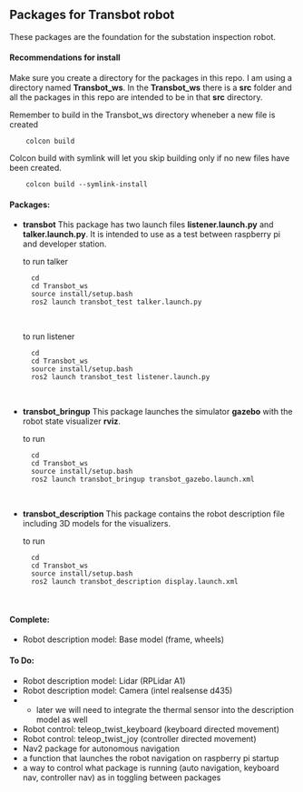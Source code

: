 ## Packages for Transbot robot

These packages are the foundation for the substation inspection robot.

#### Recommendations for install

Make sure you create a directory for the packages in this repo. I am using a directory named **Transbot_ws**. In the **Transbot_ws** there is a **src** folder and all the packages in this repo are intended to be in that **src** directory.
<br>

Remember to build in the Transbot_ws directory wheneber a new file is created

```
    colcon build
```

Colcon build with symlink will let you skip building only if no new files have been created.

```
    colcon build --symlink-install
```

#### Packages:

- **transbot**
  This package has two launch files **listener\.launch\.py** and **talker\.launch\.py**. It is intended to use as a test between raspberry pi and developer station.
  <br>

  to run talker

  ```
    cd
    cd Transbot_ws
    source install/setup.bash
    ros2 launch transbot_test talker.launch.py
  ```

  <br>

  to run listener

  ```
    cd
    cd Transbot_ws
    source install/setup.bash
    ros2 launch transbot_test listener.launch.py
  ```

  <br>

- **transbot_bringup**
  This package launches the simulator **gazebo** with the robot state visualizer **rviz**.
  <br>

  to run

  ```
    cd
    cd Transbot_ws
    source install/setup.bash
    ros2 launch transbot_bringup transbot_gazebo.launch.xml
  ```

  <br>

- **transbot_description**
  This package contains the robot description file including 3D models for the visualizers.
  <br>

  to run

  ```
    cd
    cd Transbot_ws
    source install/setup.bash
    ros2 launch transbot_description display.launch.xml
  ```

  <br>

#### Complete:

- Robot description model: Base model (frame, wheels)

#### To Do:

- Robot description model: Lidar (RPLidar A1)
- Robot description model: Camera (intel realsense d435)
- - later we will need to integrate the thermal sensor into the description model as well
- Robot control: teleop_twist_keyboard (keyboard directed movement)
- Robot control: teleop_twist_joy (controller directed movement)
- Nav2 package for autonomous navigation
- a function that launches the robot navigation on raspberry pi startup
- a way to control what package is running (auto navigation, keyboard nav, controller nav) as in toggling between packages
